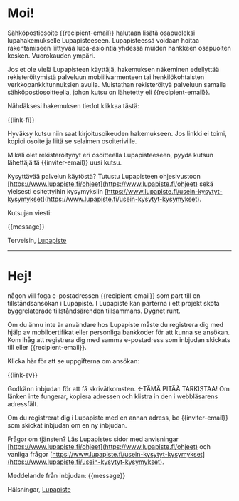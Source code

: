 # Moi!

S&auml;hk&ouml;postiosoite {{recipient-email}} halutaan lis&auml;t&auml; osapuoleksi lupahakemukselle Lupapisteeseen. Lupapisteess&auml; voidaan hoitaa rakentamiseen liittyv&auml;&auml; lupa-asiointia yhdess&auml; muiden hankkeen osapuolten kesken. Vuorokauden ymp&auml;ri.

Jos et ole viel&auml; Lupapisteen k&auml;ytt&auml;j&auml;, hakemuksen n&auml;keminen edellytt&auml;&auml; rekister&ouml;itymist&auml; palveluun mobiilivarmenteen tai henkil&ouml;kohtaisten verkkopankkitunnuksien avulla. Muistathan rekister&ouml;ity&auml; palveluun samalla s&auml;hk&ouml;postiosoitteella, johon kutsu on l&auml;hetetty eli {{recipient-email}}.

N&auml;hd&auml;ksesi hakemuksen tiedot klikkaa t&auml;st&auml;:

{{link-fi}}

Hyv&auml;ksy kutsu niin saat kirjoitusoikeuden hakemukseen.
Jos linkki ei toimi, kopioi osoite ja liit&auml; se selaimen osoiteriville.

Mik&auml;li olet rekister&ouml;itynyt eri osoitteella Lupapisteeseen, pyyd&auml; kutsun l&auml;hett&auml;j&auml;lt&auml; {{inviter-email}} uusi kutsu.

Kysytt&auml;v&auml;&auml; palvelun k&auml;yt&ouml;st&auml;? Tutustu Lupapisteen ohjesivustoon [https://www.lupapiste.fi/ohjeet](https://www.lupapiste.fi/ohjeet) sek&auml; yleisesti esitettyihin kysymyksiin [https://www.lupapiste.fi/usein-kysytyt-kysymykset](https://www.lupapiste.fi/usein-kysytyt-kysymykset).

Kutsujan viesti:

{{message}}


Terveisin,
[Lupapiste](https://www.lupapiste.fi/)

---

# Hej!

n&aring;gon vill foga e-postadressen {{recipient-email}} som part till en tillst&aring;ndsans&ouml;kan i Lupapiste. I Lupapiste kan parterna i ett projekt sk&ouml;ta byggrelaterade tillst&aring;nds&auml;renden tillsammans. Dygnet runt.

Om du &auml;nnu inte &auml;r anv&auml;ndare hos Lupapiste m&aring;ste du registrera dig med hj&auml;lp av mobilcertifikat eller personliga bankkoder f&ouml;r att kunna se ans&ouml;kan. Kom ih&aring;g att registrera dig med samma e-postadress som inbjudan skickats till eller {{recipient-email}}.

Klicka h&auml;r f&ouml;r att se uppgifterna om ans&ouml;kan:

{{link-sv}}

Godkänn inbjudan för att få skrivåtkomsten. <-TÄMÄ PITÄÄ TARKISTAA!
Om l&auml;nken inte fungerar, kopiera adressen och klistra in den i webbl&auml;sarens adressf&auml;lt.

Om du registrerat dig i Lupapiste med en annan adress, be {{inviter-email}} som skickat inbjudan om en ny inbjudan.

Fr&aring;gor om tj&auml;nsten? L&auml;s Lupapistes sidor med anvisningar [https://www.lupapiste.fi/ohjeet](https://www.lupapiste.fi/ohjeet) och vanliga fr&aring;gor [https://www.lupapiste.fi/usein-kysytyt-kysymykset](https://www.lupapiste.fi/usein-kysytyt-kysymykset).

Meddelande fr&aring;n inbjudan:
{{message}}


Hälsningar,
[Lupapiste](https://www.lupapiste.fi/)

